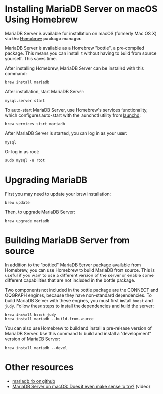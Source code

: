 # Installing MariaDB Server on macOS Using Homebrew

MariaDB Server is available for installation on macOS (formerly Mac OS X) via the [Homebrew](http://brew.sh/) package manager.

MariaDB Server is available as a Homebrew "bottle", a pre-compiled package. This means you can install it without having to build from source yourself. This saves time.

After installing Homebrew, MariaDB Server can be installed with this command:

```
brew install mariadb
```

After installation, start MariaDB Server:

```
mysql.server start
```

To auto-start MariaDB Server, use Homebrew's services functionality, which configures auto-start with the launchctl utility from [launchd](../starting-and-stopping-mariadb/launchd.md):

```
brew services start mariadb
```

After MariaDB Server is started, you can log in as your user:

```
mysql
```

Or log in as root:

```
sudo mysql -u root
```

#

# Upgrading MariaDB

First you may need to update your brew installation:

```
brew update
```

Then, to upgrade MariaDB Server:

```
brew upgrade mariadb
```

#

# Building MariaDB Server from source

In addition to the "bottled" MariaDB Server package available from Homebrew, you can use Homebrew to build MariaDB from source. This is useful if you want to use a different version of the server or enable some different capabilities that are not included in the bottle package.

Two components not included in the bottle package are the CONNECT and OQGRAPH engines, because they have non-standard dependencies. To build MariaDB Server with these engines, you must first install `boost` and `judy`. Follow these steps to install the dependencies and build the server:

```
brew install boost judy
brew install mariadb --build-from-source
```

You can also use Homebrew to build and install a pre-release version of MariaDB Server. Use this command to build and install a "development" version of MariaDB Server:

```
brew install mariadb --devel
```

#

# Other resources

* [mariadb.rb on github](https://github.com/Homebrew/homebrew-core/blob/master/Formula/m/mariadb.rb)
* [MariaDB Server on macOS: Does it even make sense to try?](https://www.youtube.com/watch?v=VoAPP6GDyYw) (video)